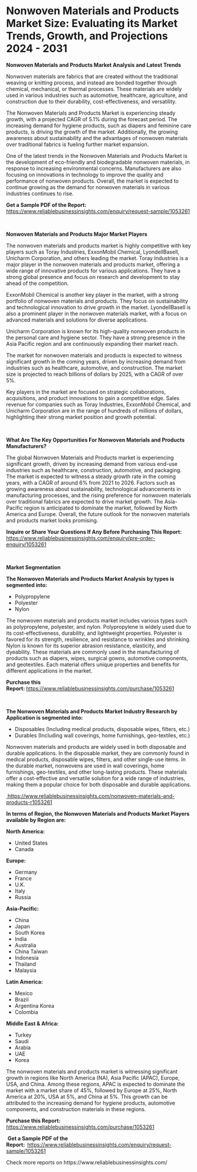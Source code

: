 <p><h1>Nonwoven Materials and Products Market Size: Evaluating its Market Trends, Growth, and Projections 2024 - 2031</h1></p><p><strong>Nonwoven Materials and Products Market Analysis and Latest Trends</strong></p>
<p><p>Nonwoven materials are fabrics that are created without the traditional weaving or knitting process, and instead are bonded together through chemical, mechanical, or thermal processes. These materials are widely used in various industries such as automotive, healthcare, agriculture, and construction due to their durability, cost-effectiveness, and versatility.</p><p>The Nonwoven Materials and Products Market is experiencing steady growth, with a projected CAGR of 5.1% during the forecast period. The increasing demand for hygiene products, such as diapers and feminine care products, is driving the growth of the market. Additionally, the growing awareness about sustainability and the advantages of nonwoven materials over traditional fabrics is fueling further market expansion.</p><p>One of the latest trends in the Nonwoven Materials and Products Market is the development of eco-friendly and biodegradable nonwoven materials, in response to increasing environmental concerns. Manufacturers are also focusing on innovations in technology to improve the quality and performance of nonwoven products. Overall, the market is expected to continue growing as the demand for nonwoven materials in various industries continues to rise.</p></p>
<p><strong>Get a Sample PDF of the Report:&nbsp;</strong> <a href="https://www.reliablebusinessinsights.com/enquiry/request-sample/1053261">https://www.reliablebusinessinsights.com/enquiry/request-sample/1053261</a></p>
<p>&nbsp;</p>
<p><strong>Nonwoven Materials and Products Major Market Players</strong></p>
<p><p>The nonwoven materials and products market is highly competitive with key players such as Toray Industries, ExxonMobil Chemical, LyondellBasell, Unicharm Corporation, and others leading the market. Toray Industries is a major player in the nonwoven materials and products market, offering a wide range of innovative products for various applications. They have a strong global presence and focus on research and development to stay ahead of the competition.</p><p>ExxonMobil Chemical is another key player in the market, with a strong portfolio of nonwoven materials and products. They focus on sustainability and technological innovation to drive growth in the market. LyondellBasell is also a prominent player in the nonwoven materials market, with a focus on advanced materials and solutions for diverse applications.</p><p>Unicharm Corporation is known for its high-quality nonwoven products in the personal care and hygiene sector. They have a strong presence in the Asia Pacific region and are continuously expanding their market reach.</p><p>The market for nonwoven materials and products is expected to witness significant growth in the coming years, driven by increasing demand from industries such as healthcare, automotive, and construction. The market size is projected to reach billions of dollars by 2025, with a CAGR of over 5%.</p><p>Key players in the market are focused on strategic collaborations, acquisitions, and product innovations to gain a competitive edge. Sales revenue for companies such as Toray Industries, ExxonMobil Chemical, and Unicharm Corporation are in the range of hundreds of millions of dollars, highlighting their strong market position and growth potential.</p></p>
<p>&nbsp;</p>
<p><strong>What Are The Key Opportunities For Nonwoven Materials and Products Manufacturers?</strong></p>
<p><p>The global Nonwoven Materials and Products market is experiencing significant growth, driven by increasing demand from various end-use industries such as healthcare, construction, automotive, and packaging. The market is expected to witness a steady growth rate in the coming years, with a CAGR of around 6% from 2021 to 2026. Factors such as growing awareness about sustainability, technological advancements in manufacturing processes, and the rising preference for nonwoven materials over traditional fabrics are expected to drive market growth. The Asia-Pacific region is anticipated to dominate the market, followed by North America and Europe. Overall, the future outlook for the nonwoven materials and products market looks promising.</p></p>
<p><strong>Inquire or Share Your Questions If Any Before Purchasing This Report:</strong> <a href="https://www.reliablebusinessinsights.com/enquiry/pre-order-enquiry/1053261">https://www.reliablebusinessinsights.com/enquiry/pre-order-enquiry/1053261</a></p>
<p>&nbsp;</p>
<p><strong>Market Segmentation</strong></p>
<p><strong>The Nonwoven Materials and Products Market Analysis by types is segmented into:</strong></p>
<p><ul><li>Polypropylene</li><li>Polyester</li><li>Nylon</li></ul></p>
<p><p>The nonwoven materials and products market includes various types such as polypropylene, polyester, and nylon. Polypropylene is widely used due to its cost-effectiveness, durability, and lightweight properties. Polyester is favored for its strength, resilience, and resistance to wrinkles and shrinking. Nylon is known for its superior abrasion resistance, elasticity, and dyeability. These materials are commonly used in the manufacturing of products such as diapers, wipes, surgical gowns, automotive components, and geotextiles. Each material offers unique properties and benefits for different applications in the market.</p></p>
<p><strong>Purchase this Report:&nbsp;</strong><a href="https://www.reliablebusinessinsights.com/purchase/1053261">https://www.reliablebusinessinsights.com/purchase/1053261</a></p>
<p>&nbsp;</p>
<p><strong>The Nonwoven Materials and Products Market Industry Research by Application is segmented into:</strong></p>
<p><ul><li>Disposables (Including medical products, disposable wipes, filters, etc.)</li><li>Durables (Including wall coverings, home furnishings, geo-textiles, etc.)</li></ul></p>
<p><p>Nonwoven materials and products are widely used in both disposable and durable applications. In the disposable market, they are commonly found in medical products, disposable wipes, filters, and other single-use items. In the durable market, nonwovens are used in wall coverings, home furnishings, geo-textiles, and other long-lasting products. These materials offer a cost-effective and versatile solution for a wide range of industries, making them a popular choice for both disposable and durable applications.</p></p>
<p><a href="https://www.reliablebusinessinsights.com/nonwoven-materials-and-products-r1053261">&nbsp;https://www.reliablebusinessinsights.com/nonwoven-materials-and-products-r1053261</a></p>
<p><strong>In terms of Region, the Nonwoven Materials and Products Market Players available by Region are:</strong></p>
<p>
    <p> <strong> North America: </strong>
        <ul>
            <li>United States</li>
            <li>Canada</li>
        </ul>
        </p> 
    <p> <strong> Europe: </strong>
        <ul>
            <li>Germany</li>
            <li>France</li>
            <li>U.K.</li>
            <li>Italy</li>
            <li>Russia</li>
        </ul>
        </p> 
    <p> <strong> Asia-Pacific: </strong>
        <ul>
            <li>China</li>
            <li>Japan</li>
            <li>South Korea</li>
            <li>India</li>
            <li>Australia</li>
            <li>China Taiwan</li>
            <li>Indonesia</li>
            <li>Thailand</li>
            <li>Malaysia</li>
        </ul>
        </p> 
    <p> <strong> Latin America: </strong>
        <ul>
            <li>Mexico</li>
            <li>Brazil</li>
            <li>Argentina Korea</li>
            <li>Colombia</li>
        </ul>
        </p> 
    <p> <strong> Middle East & Africa: </strong>
        <ul>
            <li>Turkey</li>
            <li>Saudi</li>
            <li>Arabia</li>
            <li>UAE</li>
            <li>Korea</li>
        </ul>
    </p>
    </p>
<p><p>The nonwoven materials and products market is witnessing significant growth in regions like North America (NA), Asia Pacific (APAC), Europe, USA, and China. Among these regions, APAC is expected to dominate the market with a market share of 45%, followed by Europe at 25%, North America at 20%, USA at 5%, and China at 5%. This growth can be attributed to the increasing demand for hygiene products, automotive components, and construction materials in these regions.</p></p>
<p><strong>Purchase this Report: </strong><a href="https://www.reliablebusinessinsights.com/purchase/1053261">https://www.reliablebusinessinsights.com/purchase/1053261</a></p>
<p>&nbsp;<strong>Get a Sample PDF of the Report:&nbsp;&nbsp;</strong><a href="https://www.reliablebusinessinsights.com/enquiry/request-sample/1053261">https://www.reliablebusinessinsights.com/enquiry/request-sample/1053261</a></p>
<p><strong></strong></p>
<p>Check more reports on https://www.reliablebusinessinsights.com/</p>